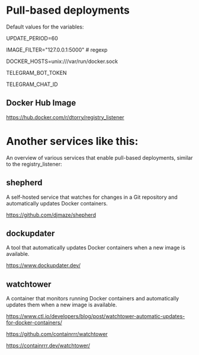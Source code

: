 # Pull-based deployments
Default values for the variables:

UPDATE_PERIOD=60

IMAGE_FILTER="127\.0\.0\.1:5000" # regexp

DOCKER_HOSTS=unix:///var/run/docker.sock

TELEGRAM_BOT_TOKEN

TELEGRAM_CHAT_ID


## Docker Hub Image
https://hub.docker.com/r/dtorry/registry_listener


# Another services like this: 
An overview of various services that enable pull-based deployments, similar to the registry_listener:

## shepherd
A self-hosted service that watches for changes in a Git repository and automatically updates Docker containers.

https://github.com/djmaze/shepherd


## dockupdater
A tool that automatically updates Docker containers when a new image is available.

https://www.dockupdater.dev/


## watchtower
A container that monitors running Docker containers and automatically updates them when a new image is available.

https://www.ctl.io/developers/blog/post/watchtower-automatic-updates-for-docker-containers/

https://github.com/containrrr/watchtower

https://containrrr.dev/watchtower/



